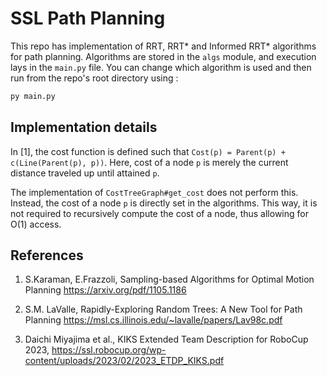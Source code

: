 # SSL Path Planning

This repo has implementation of RRT,
RRT* and Informed RRT* algorithms for path planning.
Algorithms are stored in the `algs` module, and execution
lays in the `main.py` file. You can change which algorithm is used
and then run from the repo's root directory using :

```bash
py main.py
```

## Implementation details
In [1], the cost function is defined such that `Cost(p) = Parent(p) + c(Line(Parent(p), p))`.
Here, cost of a node `p` is merely the current distance traveled up until attained `p`.

The implementation of `CostTreeGraph#get_cost` does not perform this. Instead, the cost of a node
`p` is directly set in the algorithms. This way, it is not required to recursively compute the
cost of a node, thus allowing for O(1) access.

## References
1. S.Karaman, E.Frazzoli, Sampling-based Algorithms for Optimal Motion Planning 
https://arxiv.org/pdf/1105.1186

2. S.M. LaValle, Rapidly-Exploring Random Trees: A New Tool for Path Planning
https://msl.cs.illinois.edu/~lavalle/papers/Lav98c.pdf

3. Daichi Miyajima et al., KIKS Extended Team Description
for RoboCup 2023, https://ssl.robocup.org/wp-content/uploads/2023/02/2023_ETDP_KIKS.pdf